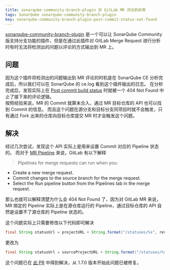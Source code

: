 ```yaml
---
title: sonarqube-community-branch-plugin 对 GitLab MR 评论的异常
tags: SonarQube sonarqube-community-branch-plugin
key: sonarqube-community-branch-plugin-post-commit-status-not-found
---
```

[sonarqube-community-branch-plugin](https://github.com/mc1arke/sonarqube-community-branch-plugin) 是一个可以让 SonarQube Community 版支持分支功能的插件，但是在通过此插件对 GitLab Merge Request 进行分析时有时无法将检测出的问题以评论的方式输出到 MR 上。

<!--more-->

## 问题
因为这个插件将检测出的问题输出到 MR 评论的时机是在 SonarQube CE 分析完成后，所以我们可以在 SonarQube 的 ce.log 看到这个插件输出的日志。
在分析完成后，发现实际上在 [Post commit build status](https://docs.gitlab.com/ee/api/commits.html#post-the-build-status-to-a-commit) 时就被一个 404 Not Found 中止了接下来的评论逻辑。  
按照经验来说，MR 的 Commit 就算未合入，通过 MR 目标仓库的 API 也可以找到 Commit 的信息。
而且这个问题在源分支和目标分支同项目时就不会触发，只有通过 Fork 出来的仓库向目标仓库提交 MR 时才会触发这个问题。

## 解决
经过几次尝试，发现这个 API 实际上是用来设置 Commit 对应的 Pipeline 状态的。
而对于 [MR Pipeline](https://docs.gitlab.com/ee/ci/merge_request_pipelines) 来说，GitLab 有以下解释
>Pipelines for merge requests can run when you:
* Create a new merge request.
* Commit changes to the source branch for the merge request.
* Select the Run pipeline button from the Pipelines tab in the merge request. 

那么也就可以解释清楚为什么会 404 Not Found 了，因为对 GitLab MR 来说，MR 绑定的 Pipeline 实际上是在源仓库运行的 Pipeline，通过目标仓库的 API 自然是设置不了源仓库的 Pipeline 状态的。

这个问题实际上只需要修改以下代码即可解决
```java
final String statusUrl = projectURL + String.format("/statuses/%s", revision);
```
更改为
```java
final String statusUrl = sourceProjectURL + String.format("/statuses/%s", revision);
```
这个问题已在 [此 PR](https://github.com/mc1arke/sonarqube-community-branch-plugin/pull/308) 中得到解决，从 1.7.0 版本开始此问题已被修复。
